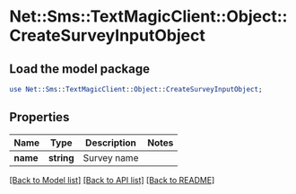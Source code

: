 # Net::Sms::TextMagicClient::Object::CreateSurveyInputObject

## Load the model package
```perl
use Net::Sms::TextMagicClient::Object::CreateSurveyInputObject;
```

## Properties
Name | Type | Description | Notes
------------ | ------------- | ------------- | -------------
**name** | **string** | Survey name | 

[[Back to Model list]](../README.md#documentation-for-models) [[Back to API list]](../README.md#documentation-for-api-endpoints) [[Back to README]](../README.md)


